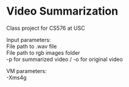 # Video Summarization
 Class project for CS576 at USC

Input parameters: </br>
File path to .wav file </br>
File path to rgb images folder </br>
-p for summarized video / -o for original video </br>

VM parameters: </br>
-Xms4g </br>
